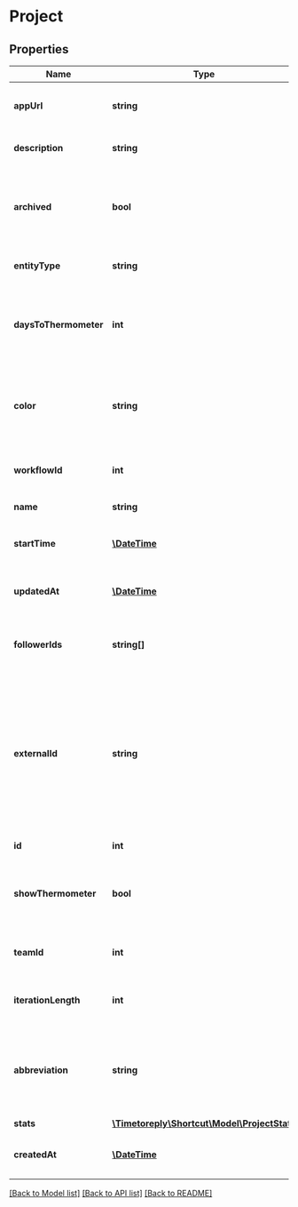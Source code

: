 # Project

## Properties
Name | Type | Description | Notes
------------ | ------------- | ------------- | -------------
**appUrl** | **string** | The Shortcut application url for the Project. | 
**description** | **string** | The description of the Project. | 
**archived** | **bool** | True/false boolean indicating whether the Project is in an Archived state. | 
**entityType** | **string** | A string description of this resource. | 
**daysToThermometer** | **int** | The number of days before the thermometer appears in the Story summary. | 
**color** | **string** | The color associated with the Project in the Shortcut member interface. | 
**workflowId** | **int** | The ID of the workflow the project belongs to. | 
**name** | **string** | The name of the Project | 
**startTime** | [**\DateTime**](\DateTime.md) | The date at which the Project was started. | 
**updatedAt** | [**\DateTime**](\DateTime.md) | The time/date that the Project was last updated. | 
**followerIds** | **string[]** | An array of UUIDs for any Members listed as Followers. | 
**externalId** | **string** | This field can be set to another unique ID. In the case that the Project has been imported from another tool, the ID in the other tool can be indicated here. | 
**id** | **int** | The unique ID of the Project. | 
**showThermometer** | **bool** | Configuration to enable or disable thermometers in the Story summary. | 
**teamId** | **int** | The ID of the team the project belongs to. | 
**iterationLength** | **int** | The number of weeks per iteration in this Project. | 
**abbreviation** | **string** | The Project abbreviation used in Story summaries. Should be kept to 3 characters at most. | 
**stats** | [**\Timetoreply\Shortcut\Model\ProjectStats**](ProjectStats.md) |  | 
**createdAt** | [**\DateTime**](\DateTime.md) | The time/date that the Project was created. | 

[[Back to Model list]](../../README.md#documentation-for-models) [[Back to API list]](../../README.md#documentation-for-api-endpoints) [[Back to README]](../../README.md)

